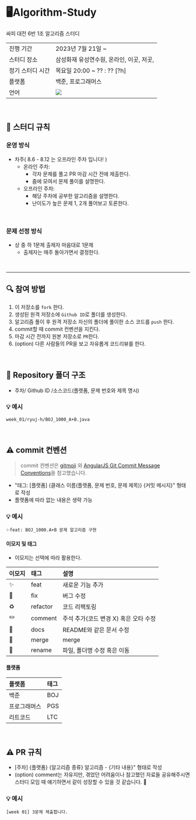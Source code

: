 # 🖥Algorithm-Study
싸피 대전 6반 1조 알고리즘 스터디

<table>
  <tr>
    <td>진행 기간</td>
    <td>2023년 7월 21일 ~  </td>
  </tr>
  <tr>
    <td>스터디 장소</td>
    <td>삼성화재 유성연수원, 온라인, 이곳, 저곳,</td>
  </tr>
  <tr>
    <td>정기 스터디 시간</td>
    <td>목요일 20:00 ~ ?? : ??  [?h] </td>
  </tr>
  <tr>
    <td>플랫폼</td>
    <td>백준, 프로그래머스</td>
  </tr>
  <tr>
    <td>언어</td>
    <td><img src="https://img.shields.io/badge/Java-007396.svg?&style=for-the-badge&logo=Java&logoColor=white"> 
    </td>
  </tr>
</table>
<br/>


## 📌 스터디 규칙

### 운영 방식

- 차주( 8.6 - 8.12 는 오프라인 주차 입니다! )
    - 온라인 주차:
        - 각자 문제를 풀고 PR 마감 시간 전에 제출한다.
        - 줌에 모여서 문제 풀이를 설명한다.
    - 오프라인 주차:
        - 해당 주차에 공부한 알고리즘을 설명한다.
        - 난이도가 높은 문제 1, 2개 풀어보고 토론한다.
   
<br/>
    
### 문제 선정 방식
- 상 중 하 1문제 출제자 마음대로 1문제 
    - 출제자는 매주 돌아가면서 결정한다.

<br/>

***

## 🔍 참여 방법

1. 이 저장소를 `fork` 한다.
2. 생성된 원격 저장소에 `Github ID`로 폴더를 생성한다.
3. 알고리즘 풀이 후 원격 저장소 자신의 폴더에 풀이한 소스 코드를 `push` 한다.
4. commit할 때 commit 컨벤션을 지킨다.
5. 마감 시간 전까지 원본 저장소로 `PR`한다.
6. (option) 다른 사람들의 PR을 보고 자유롭게 코드리뷰를 한다.

<br/>





## 📁 Repository 폴더 구조

- 주차/ Github ID /소스코드(플랫폼, 문제 번호와 제목 명시)

### 💡 예시

`week_01/ryuj-h/BOJ_1000_A+B.java`

<br/>

## ⚠️ commit 컨벤션

> commit 컨벤션은 [gitmoji](https://gitmoji.dev/)
> 와 [AngularJS Git Commit Message Conventions](https://gist.github.com/stephenparish/9941e89d80e2bc58a153)을 참고했습니다.

- "태그: [플랫폼] {클래스 이름(플랫폼, 문제 번호, 문제 제목)} {커밋 메시지}" 형태로 작성
- 플랫폼에 따라 없는 내용은 생략 가능

### 💡 예시

`✨feat: BOJ_1000.A+B 문제 알고리즘 구현`

#### 이모지 및 태그

- 이모지는 선택에 따라 활용한다.

| 이모지 | 태그       | 설명                      |
|:----|:---------|:------------------------|
| ✨   | feat     | 새로운 기능 추가               |
| 🐛  | fix      | 버그 수정                   |
| ♻️  | refactor | 코드 리팩토링                 |
| ✏️  | comment  | 주석 추가(코드 변경 X) 혹은 오타 수정 |
| 📝  | docs     | README와 같은 문서 수정        |
| 🔀  | merge    | merge                   |
| 🚚  | rename   | 파일, 폴더명 수정 혹은 이동        |

#### 플랫폼

| 플랫폼    | 태그  |
|:-------|:----|
| 백준     | BOJ |
| 프로그래머스 | PGS |
| 리트코드   | LTC |

<br/>

## ⚠️ PR 규칙

- [주차] {플랫폼} {알고리즘 종류} 알고리즘 - {기타 내용}" 형태로 작성
- (option) comment는 자유지만, 겪었던 어려움이나 참고했던 자료들 공유해주시면 스터디 모임 때 얘기하면서 같이 성장할 수 있을 것 같습니다. 🙂

### 💡 예시

`[week 01] 3문제 제출합니다.`


